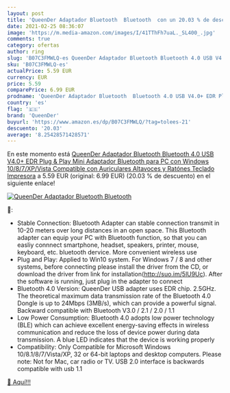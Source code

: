 ```yaml
---
layout: post
title: 'QueenDer Adaptador Bluetooth  Bluetooth  con un 20.03 % de descuento'
date: 2021-02-25 08:36:07
image: 'https://m.media-amazon.com/images/I/41TThFh7uaL._SL400_.jpg'
comments: true
category: ofertas
author: ring
slug: 'B07C3FMWLQ-es QueenDer Adaptador Bluetooth Bluetooth 4.0 USB V4.0+ EDR...'
sku: 'B07C3FMWLQ-es'
actualPrice: 5.59 EUR
currency: EUR
price: 5.59
comparePrice: 6.99 EUR
prodname: 'QueenDer Adaptador Bluetooth  Bluetooth 4.0 USB V4.0+ EDR Plug & Play Mini Adaptador Bluetooth para PC con Windows 10/8/7/XP/Vista Compatible con Auriculares Altavoces y Ratónes  Teclado  Impresora'
country: 'es'
flag: '🇪🇸'
brand: 'QueenDer'
buyurl: 'https://www.amazon.es/dp/B07C3FMWLQ/?tag=tolees-21'
descuento: '20.03'
average: '8.25428571428571'
---
```


En este momento está [QueenDer Adaptador Bluetooth  Bluetooth 4.0 USB V4.0+ EDR Plug & Play Mini Adaptador Bluetooth para PC con Windows 10/8/7/XP/Vista Compatible con Auriculares Altavoces y Ratónes  Teclado  Impresora](https://www.amazon.es/dp/B07C3FMWLQ/?tag=tolees-21) a 5.59 EUR (original: 6.99 EUR) (20.03 %  de descuento) en el siguiente enlace!

[![QueenDer Adaptador Bluetooth  Bluetooth ](https://m.media-amazon.com/images/I/41TThFh7uaL._SL400_.jpg)](https://www.amazon.es/dp/B07C3FMWLQ/?tag=tolees-21)

🔎:

- Stable Connection: Bluetooth Adapter can stable connection transmit in 10-20 meters over long distances in an open space. This Bluetooth adapter can equip your PC with Bluetooth function, so that you can easliy connnect smartphone, headset, speakers, printer, mouse, keyboard, etc. bluetooth dervice. More convenient wireless use
- Plug and Play: Applied to Win10 system. For Windows 7 / 8 and other systems, before connecting please install the driver from the CD, or download the driver from link for installation(http://suo.im/5lU9Uc). After the software is running, just plug in the adapter to connect
- Bluetooth 4.0 Version: QueenDer USB adapter uses EDR chip. 2.5GHz. The theoretical maximum data transmission rate of the Bluetooth 4.0 Dongle is up to 24Mbps (3MB/s), which can provide a powerful signal. Backward compatible with Bluetooth V3.0 / 2.1 / 2.0 / 1.1
- Low Power Consumption: Bluetooth 4.0 adopts low power technology (BLE) which can achieve excellent energy-saving effects in wireless communication and reduce the loss of device power during data transmission. A blue LED indicates that the device is working properly
- Compatibility: Only Compatible for Microsoft Windows 10/8.1/8/7/Vista/XP, 32 or 64-bit laptops and desktop computers. Please note: Not for Mac, car radio or TV. USB 2.0 interface is backwards compatible with usb 1.1

[🛒 Aquí!!!](https://www.amazon.es/dp/B07C3FMWLQ/?tag=tolees-21)
